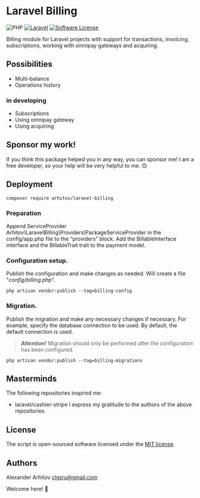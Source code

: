 Laravel Billing
==============

![PHP][ico-php-support]
[![Laravel][ico-laravel-support]][link-laravel-support]
[![Software License][ico-license]][link-license]

Billing module for Laravel projects with support for transactions, invoicing, subscriptions, working with omnipay gateways and acquiring.

## Possibilities

- Multi-balance
- Operations history

### in developing

- Subscriptions
- Using omnipay gateway
- Using acquiring

## Sponsor my work!

If you think this package helped you in any way, you can sponsor me! I am a free developer, so your help will be very helpful to me. :blush:

## Deployment

```shell
composer require arhitov/laravel-billing
```

### Preparation

Append ServiceProvider Arhitov\LaravelBilling\Providers\PackageServiceProvider in the config/app.php file to the “providers” block.
Add the BillableInterface interface and the BillableTrait trait to the payment model.

### Configuration setup.

Publish the configuration and make changes as needed. Will create a file "_config/billing.php_".
```shell
php artisan vendor:publish --tag=billing-config
```

### Migration.

Publish the migration and make any necessary changes if necessary. For example, specify the database connection to be used. By default, the default connection is used.
> **_Attention!_** Migration should only be performed after the configuration has been configured.
```shell
php artisan vendor:publish --tag=billing-migrations
```

## Masterminds

The following repositories inspired me:
- laravel/cashier-stripe
I express my gratitude to the authors of the above repositories.

## License

The script is open-sourced software licensed under the [MIT license][link-license].

## Authors

Alexander Arhitov [clgsru@gmail.com](mailto:clgsru@gmail.com)

Welcome here! :metal:

[ico-php-support]: https://img.shields.io/badge/PHP-8.2+-blue.svg
[ico-laravel-support]: https://img.shields.io/badge/Laravel-10.x-blue.svg
[link-laravel-support]: https://laravel.com/docs/10.x/
[ico-license]: https://img.shields.io/badge/license-MIT-brightgreen.svg
[link-license]: LICENSE